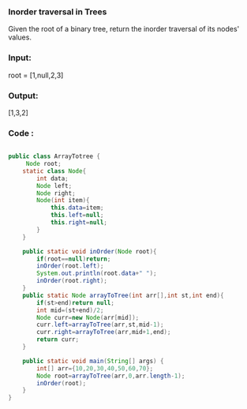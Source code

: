 ### Inorder traversal in Trees
Given the root of a binary tree, return the inorder traversal of its nodes' values.

 ### Input: 
root = [1,null,2,3]

### Output: 
[1,3,2]

### Code :
``` java

public class ArrayTotree {
     Node root;
    static class Node{
        int data;
        Node left;
        Node right;
        Node(int item){
            this.data=item;
            this.left=null;
            this.right=null;
        }
    }

    public static void inOrder(Node root){
        if(root==null)return;
        inOrder(root.left);
        System.out.println(root.data+" ");
        inOrder(root.right);
    }
    public static Node arrayToTree(int arr[],int st,int end){
        if(st>end)return null;
        int mid=(st+end)/2;
        Node curr=new Node(arr[mid]);
        curr.left=arrayToTree(arr,st,mid-1);
        curr.right=arrayToTree(arr,mid+1,end);
        return curr;
    }

    public static void main(String[] args) {
        int[] arr={10,20,30,40,50,60,70};
        Node root=arrayToTree(arr,0,arr.length-1);
        inOrder(root);
    }
}

```

